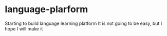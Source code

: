 # language-plarform
Starting to build language learning platform 
It is not going to be easy, but I hope I will make it

































